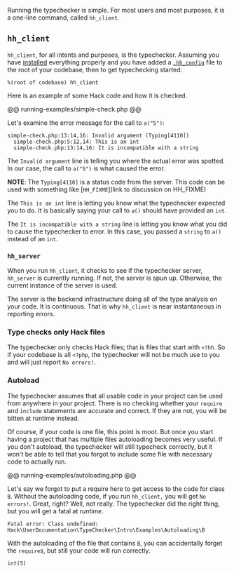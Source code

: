 Running the typechecker is simple. For most users and most purposes, it is a one-line command, called `hh_client`.

## `hh_client`

`hh_client`, for all intents and purposes, is the typechecker. Assuming you have [installed](02-install.md) everything properly and you have added a [`.hh_config`](03-setup.md) file to the root of your codebase, then to get typechecking started:

```
%(root of codebase) hh_client
```

Here is an example of some Hack code and how it is checked.

@@ running-examples/simple-check.php @@

Let's examine the error message for the call to `a("5")`:

```
simple-check.php:13:14,16: Invalid argument (Typing[4110])
  simple-check.php:5:12,14: This is an int
  simple-check.php:13:14,16: It is incompatible with a string
```

The `Invalid argument` line is telling you where the actual error was spotted. In our case, the call to `a("5")` is what caused the error. 

**NOTE**: The `Typing[4110]` is a status code from the server. This code can be used with something like [`HH_FIXME`](link to discussion on HH_FIXME)

The `This is an int` line is letting you know what the typechecker expected you to do. It is basically saying your call to `a()` should have provided an `int`.

The `It is incompatible with a string` line is letting you know what you did to cause the typechecker to error. In this case, you passed a `string` to `a()` instead of an `int`.

### `hh_server`

When you run `hh_client`, it checks to see if the typechecker server, `hh_server` is currently running. If not, the server is spun up. Otherwise, the current instance of the server is used.

The server is the backend infrastructure doing all of the type analysis on your code. It is continuous. That is why `hh_client` is near instantaneous in reporting errors.

### Type checks only Hack files

The typechecker only checks Hack files; that is files that start with `<?hh`. So if your codebase is all `<?php`, the typechecker will not be much use to you and will just report `No errors!`.  

### Autoload

The typechecker assumes that all usable code in your project can be used from anywhere in your project. There is no checking whether your `require` and `include` statements are accurate and correct. If they are not, you will be bitten at runtime instead.

Of course, if your code is one file, this point is moot. But once you start having a project that has multiple files autoloading becomes very useful. If you don't autoload, the typechecker will still typecheck correctly, but it won't be able to tell that you forgot to include some file with necessary code to actually run.

@@ running-examples/autoloading.php @@

Let's say we forgot to put a require here to get access to the code for class `B`. Without the autoloading code, if you run `hh_client,` you will get `No errors!`. Great, right? Well, not really. The typechecker did the right thing, but you will get a fatal at *runtime*.

```
Fatal error: Class undefined: Hack\UserDocumentation\TypeChecker\Intro\Examples\Autoloading\B
```

With the autoloading of the file that contains `B`, you can accidentally forget the `require`s, but still your code will run correctly.

```
int(5)
```

